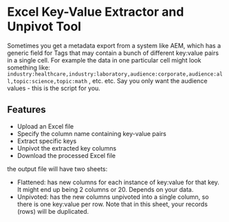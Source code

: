 # Excel Key-Value Extractor and Unpivot Tool
Sometimes you get a metadata export from a system like AEM, which has a generic field for Tags that may contain a bunch of different key:value pairs in a single cell. For example the data in one particular cell might look something like: `industry:healthcare,industry:laboratory,audience:corporate,audience:all,topic:science,topic:math` , etc. etc. Say you only want the audience values - this is the script for you.

## Features
- Upload an Excel file
- Specify the column name containing key-value pairs
- Extract specific keys
- Unpivot the extracted key columns
- Download the processed Excel file
  
the output file will have two sheets: 
- Flattened: has new columns for each instance of key:value for that key. It might end up being 2 columns or 20. Depends on your data. 
- Unpivoted: has the new columns unpivoted into a single column, so there is one key:value per row. Note that in this sheet, your records (rows) will be duplicated.

